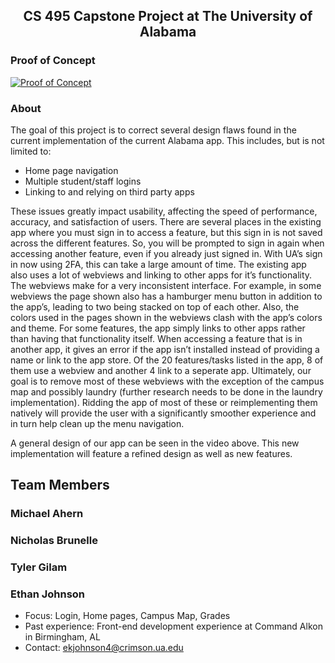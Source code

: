 <h2 style="text-align: center;">CS 495 Capstone Project at The University of Alabama</h2>

### Proof of Concept

[![Proof of Concept](http://img.youtube.com/vi/DnNfLOJirgY/0.jpg)](http://www.youtube.com/watch?v=DnNfLOJirgY "Alabama Redesign App Proof of Concept")

### About

The goal of this project is to correct several design flaws found in the current implementation of the current Alabama app. This includes, but is not limited to:

* Home page navigation
* Multiple student/staff logins
* Linking to and relying on third party apps

These issues greatly impact usability, affecting the speed of performance, accuracy, and satisfaction of users. There are several places in the existing app where you must sign in to access a feature, but this sign in is not saved across the different features. So, you will be prompted to sign in again when accessing another feature, even if you already just signed in. With UA’s sign in now using 2FA, this can take a large amount of time. The existing app also uses a lot of webviews and linking to other apps for it’s functionality. The webviews make for a very inconsistent interface. For example, in some webviews the page shown also has a hamburger menu button in addition to the app’s, leading to two being stacked on top of each other. Also, the colors used in the pages shown in the webviews clash with the app’s colors and theme. For some features, the app simply links to other apps rather than having that functionality itself. When accessing a feature that is in another app, it gives an error if the app isn’t installed instead of providing a name or link to the app store. Of the 20 features/tasks listed in the app, 8 of them use a webview and another 4 link to a seperate app. Ultimately, our goal is to remove most of these webviews with the exception of the campus map and possibly laundry (further research needs to be done in the laundry implementation). Ridding the app of most of these or reimplementing them natively will provide the user with a significantly smoother experience and in turn help clean up the menu navigation.

A general design of our app can be seen in the video above. This new implementation will feature a refined design as well as new features.


## Team Members

### Michael Ahern
### Nicholas Brunelle
### Tyler Gilam
### Ethan Johnson

* Focus: Login, Home pages, Campus Map, Grades
* Past experience: Front-end development experience at Command Alkon in Birmingham, AL
* Contact: ekjohnson4@crimson.ua.edu
